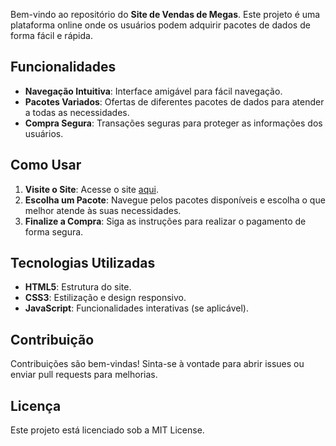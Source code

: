 Bem-vindo ao repositório do **Site de Vendas de Megas**. Este projeto é uma plataforma online onde os usuários podem adquirir pacotes de dados de forma fácil e rápida.

## Funcionalidades

- **Navegação Intuitiva**: Interface amigável para fácil navegação.
- **Pacotes Variados**: Ofertas de diferentes pacotes de dados para atender a todas as necessidades.
- **Compra Segura**: Transações seguras para proteger as informações dos usuários.

## Como Usar

1. **Visite o Site**: Acesse o site [aqui](#).
2. **Escolha um Pacote**: Navegue pelos pacotes disponíveis e escolha o que melhor atende às suas necessidades.
3. **Finalize a Compra**: Siga as instruções para realizar o pagamento de forma segura.

## Tecnologias Utilizadas

- **HTML5**: Estrutura do site.
- **CSS3**: Estilização e design responsivo.
- **JavaScript**: Funcionalidades interativas (se aplicável).

## Contribuição

Contribuições são bem-vindas! Sinta-se à vontade para abrir issues ou enviar pull requests para melhorias.

## Licença

Este projeto está licenciado sob a MIT License.
